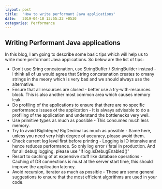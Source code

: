 ```yaml
---
layout: post
title:  "How to write performant Java applications"
date:   2019-04-10 13:55:23 +0530
categories: Performance
---
```


## Writing Performant Java applications
In this blog, I am going to describe some basic tips which will help us to write more performant Java applications.
So below are the list of tips:
* Don't use Sring concatenation, use StringBuffer / StringBuilder instead - I think all of us would agree that String concatenation creates to omany strings in the meory which is very bad and we should always use the alternative.
* Ensure that all resources are closed - better use a try-with-resources block. This is also another most common area which causes memory leak. 
* Do profiling of the applications to ensure that there are no specific performance issues of the application - It is always advisable to do a profiling of the application  and understand the bottlenecks very well.
* Use primitive types as much as possible - This consumes much less memory. 
* Try to avoid BigInteger/ BigDecimal as much as possible - Same here, unless you need very high degree of accuracy, please avoid them. 
* Check current log level first before printing - Logging is IO intensive and hence reduces performance. So only log error / fatal in production. And for all debug logging, please use "if log.isDebugEnabled()"
* Resort to caching of at expensive stuff like database operations - Caching of DB connections is must at the server start time, this should improve the application latency.
* Avoid recursion, iterator as much as possible - These are some general suggestions to ensure that the most efficient algorithms are used in your code. 
